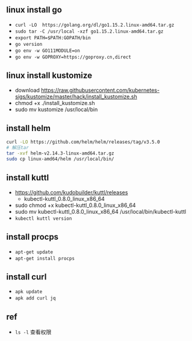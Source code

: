 
## linux install go
+ `curl -LO  https://golang.org/dl/go1.15.2.linux-amd64.tar.gz`
+ `sudo tar -C /usr/local -xzf go1.15.2.linux-amd64.tar.gz`
+ `export PATH=$PATH:GOPATH/bin`
+ `go version`
+ `go env -w GO111MODULE=on`
+ `go env -w GOPROXY=https://goproxy.cn,direct`

## linux install kustomize
+ download https://raw.githubusercontent.com/kubernetes-sigs/kustomize/master/hack/install_kustomize.sh
+ chmod +x ./install_kustomize.sh 
+ sudo mv kustomize /usr/local/bin

## install helm
```sh
curl -LO https://github.com/helm/helm/releases/tag/v3.5.0
# 解压tar
tar -xvf helm-v2.14.3-linux-amd64.tar.gz
sudo cp linux-amd64/helm /usr/local/bin/
```

## install kuttl
+ https://github.com/kudobuilder/kuttl/releases
    + kubectl-kuttl_0.8.0_linux_x86_64
+ sudo chmod +x kubectl-kuttl_0.8.0_linux_x86_64
+ sudo mv kubectl-kuttl_0.8.0_linux_x86_64 /usr/local/bin/kubectl-kuttl
+ `kubectl kuttl version`

## install procps
+ `apt-get update`
+ `apt-get install procps`


## install curl
+ `apk update`
+ `apk add curl jq`

## ref
+ `ls -l` 查看权限